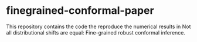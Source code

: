 # finegrained-conformal-paper
This repository contains the code the reproduce the numerical results in Not all distributional shifts are equal: Fine-grained robust conformal inference.
